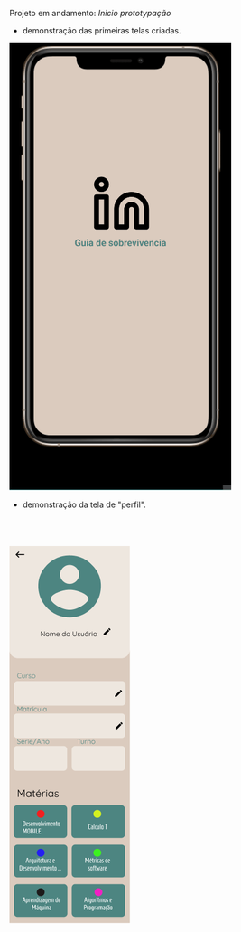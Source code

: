 Projeto em andamento:  *Inicio prototypação*


- demonstração das primeiras telas criadas.

<img src ="image/demonstracao_inicio2.gif">

- demonstração da tela de "perfil".
<br></br>
<br></br>
<img src ="image/TeladePerfil.png">
<br></br>
<br></br>
